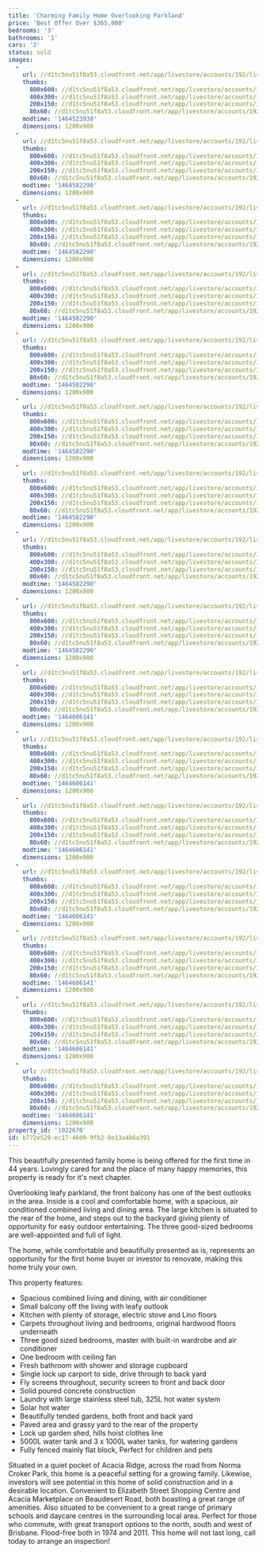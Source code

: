 ```yaml
---
title: 'Charming Family Home Overlooking Parkland'
price: 'Best Offer Over $365,000'
bedrooms: '3'
bathrooms: '1'
cars: '2'
status: sold
images:
  -
    url: //d1tc5nu51f8a53.cloudfront.net/app/livestore/accounts/192/listings/803107/images/Lismore-23-Front-Day_3574342690_20160529100322.jpg
    thumbs:
      800x600: //d1tc5nu51f8a53.cloudfront.net/app/livestore/accounts/192/listings/803107/images/Lismore-23-Front-Day_3574342690_20160529100322_800x600.jpg
      400x300: //d1tc5nu51f8a53.cloudfront.net/app/livestore/accounts/192/listings/803107/images/Lismore-23-Front-Day_3574342690_20160529100322_400x300.jpg
      200x150: //d1tc5nu51f8a53.cloudfront.net/app/livestore/accounts/192/listings/803107/images/Lismore-23-Front-Day_3574342690_20160529100322_200x150.jpg
      80x60: //d1tc5nu51f8a53.cloudfront.net/app/livestore/accounts/192/listings/803107/images/Lismore-23-Front-Day_3574342690_20160529100322_80x60.jpg
    modtime: '1464523938'
    dimensions: 1200x900
  -
    url: //d1tc5nu51f8a53.cloudfront.net/app/livestore/accounts/192/listings/803107/images/Lismore-23-FrontPorc_179248419_20160529100522.jpg
    thumbs:
      800x600: //d1tc5nu51f8a53.cloudfront.net/app/livestore/accounts/192/listings/803107/images/Lismore-23-FrontPorc_179248419_20160529100522_800x600.jpg
      400x300: //d1tc5nu51f8a53.cloudfront.net/app/livestore/accounts/192/listings/803107/images/Lismore-23-FrontPorc_179248419_20160529100522_400x300.jpg
      200x150: //d1tc5nu51f8a53.cloudfront.net/app/livestore/accounts/192/listings/803107/images/Lismore-23-FrontPorc_179248419_20160529100522_200x150.jpg
      80x60: //d1tc5nu51f8a53.cloudfront.net/app/livestore/accounts/192/listings/803107/images/Lismore-23-FrontPorc_179248419_20160529100522_80x60.jpg
    modtime: '1464582290'
    dimensions: 1200x900
  -
    url: //d1tc5nu51f8a53.cloudfront.net/app/livestore/accounts/192/listings/803107/images/Lismore-23-Living3-D_3802192565_20160529101122.jpg
    thumbs:
      800x600: //d1tc5nu51f8a53.cloudfront.net/app/livestore/accounts/192/listings/803107/images/Lismore-23-Living3-D_3802192565_20160529101122_800x600.jpg
      400x300: //d1tc5nu51f8a53.cloudfront.net/app/livestore/accounts/192/listings/803107/images/Lismore-23-Living3-D_3802192565_20160529101122_400x300.jpg
      200x150: //d1tc5nu51f8a53.cloudfront.net/app/livestore/accounts/192/listings/803107/images/Lismore-23-Living3-D_3802192565_20160529101122_200x150.jpg
      80x60: //d1tc5nu51f8a53.cloudfront.net/app/livestore/accounts/192/listings/803107/images/Lismore-23-Living3-D_3802192565_20160529101122_80x60.jpg
    modtime: '1464582290'
    dimensions: 1200x900
  -
    url: //d1tc5nu51f8a53.cloudfront.net/app/livestore/accounts/192/listings/803107/images/Lismore-23-Living-Da_8819220770_20160529100636.jpg
    thumbs:
      800x600: //d1tc5nu51f8a53.cloudfront.net/app/livestore/accounts/192/listings/803107/images/Lismore-23-Living-Da_8819220770_20160529100636_800x600.jpg
      400x300: //d1tc5nu51f8a53.cloudfront.net/app/livestore/accounts/192/listings/803107/images/Lismore-23-Living-Da_8819220770_20160529100636_400x300.jpg
      200x150: //d1tc5nu51f8a53.cloudfront.net/app/livestore/accounts/192/listings/803107/images/Lismore-23-Living-Da_8819220770_20160529100636_200x150.jpg
      80x60: //d1tc5nu51f8a53.cloudfront.net/app/livestore/accounts/192/listings/803107/images/Lismore-23-Living-Da_8819220770_20160529100636_80x60.jpg
    modtime: '1464582290'
    dimensions: 1200x900
  -
    url: //d1tc5nu51f8a53.cloudfront.net/app/livestore/accounts/192/listings/803107/images/Lismore-23-Living2-D_5785812074_20160529100608.jpg
    thumbs:
      800x600: //d1tc5nu51f8a53.cloudfront.net/app/livestore/accounts/192/listings/803107/images/Lismore-23-Living2-D_5785812074_20160529100608_800x600.jpg
      400x300: //d1tc5nu51f8a53.cloudfront.net/app/livestore/accounts/192/listings/803107/images/Lismore-23-Living2-D_5785812074_20160529100608_400x300.jpg
      200x150: //d1tc5nu51f8a53.cloudfront.net/app/livestore/accounts/192/listings/803107/images/Lismore-23-Living2-D_5785812074_20160529100608_200x150.jpg
      80x60: //d1tc5nu51f8a53.cloudfront.net/app/livestore/accounts/192/listings/803107/images/Lismore-23-Living2-D_5785812074_20160529100608_80x60.jpg
    modtime: '1464582290'
    dimensions: 1200x900
  -
    url: //d1tc5nu51f8a53.cloudfront.net/app/livestore/accounts/192/listings/803107/images/Lismore-23-Kitchen-D_5976906074_20160529100709.jpg
    thumbs:
      800x600: //d1tc5nu51f8a53.cloudfront.net/app/livestore/accounts/192/listings/803107/images/Lismore-23-Kitchen-D_5976906074_20160529100709_800x600.jpg
      400x300: //d1tc5nu51f8a53.cloudfront.net/app/livestore/accounts/192/listings/803107/images/Lismore-23-Kitchen-D_5976906074_20160529100709_400x300.jpg
      200x150: //d1tc5nu51f8a53.cloudfront.net/app/livestore/accounts/192/listings/803107/images/Lismore-23-Kitchen-D_5976906074_20160529100709_200x150.jpg
      80x60: //d1tc5nu51f8a53.cloudfront.net/app/livestore/accounts/192/listings/803107/images/Lismore-23-Kitchen-D_5976906074_20160529100709_80x60.jpg
    modtime: '1464582290'
    dimensions: 1200x900
  -
    url: //d1tc5nu51f8a53.cloudfront.net/app/livestore/accounts/192/listings/803107/images/Lismore-23-Bed1-Dayn_8218727084_20160529100749.jpg
    thumbs:
      800x600: //d1tc5nu51f8a53.cloudfront.net/app/livestore/accounts/192/listings/803107/images/Lismore-23-Bed1-Dayn_8218727084_20160529100749_800x600.jpg
      400x300: //d1tc5nu51f8a53.cloudfront.net/app/livestore/accounts/192/listings/803107/images/Lismore-23-Bed1-Dayn_8218727084_20160529100749_400x300.jpg
      200x150: //d1tc5nu51f8a53.cloudfront.net/app/livestore/accounts/192/listings/803107/images/Lismore-23-Bed1-Dayn_8218727084_20160529100749_200x150.jpg
      80x60: //d1tc5nu51f8a53.cloudfront.net/app/livestore/accounts/192/listings/803107/images/Lismore-23-Bed1-Dayn_8218727084_20160529100749_80x60.jpg
    modtime: '1464582290'
    dimensions: 1200x900
  -
    url: //d1tc5nu51f8a53.cloudfront.net/app/livestore/accounts/192/listings/803107/images/Lismore-23-Bed2-Dayn_6637458233_20160529100848.jpg
    thumbs:
      800x600: //d1tc5nu51f8a53.cloudfront.net/app/livestore/accounts/192/listings/803107/images/Lismore-23-Bed2-Dayn_6637458233_20160529100848_800x600.jpg
      400x300: //d1tc5nu51f8a53.cloudfront.net/app/livestore/accounts/192/listings/803107/images/Lismore-23-Bed2-Dayn_6637458233_20160529100848_400x300.jpg
      200x150: //d1tc5nu51f8a53.cloudfront.net/app/livestore/accounts/192/listings/803107/images/Lismore-23-Bed2-Dayn_6637458233_20160529100848_200x150.jpg
      80x60: //d1tc5nu51f8a53.cloudfront.net/app/livestore/accounts/192/listings/803107/images/Lismore-23-Bed2-Dayn_6637458233_20160529100848_80x60.jpg
    modtime: '1464582290'
    dimensions: 1200x900
  -
    url: //d1tc5nu51f8a53.cloudfront.net/app/livestore/accounts/192/listings/803107/images/Lismore-23-Bed3-Dayn_1401219628_20160530022441.jpg
    thumbs:
      800x600: //d1tc5nu51f8a53.cloudfront.net/app/livestore/accounts/192/listings/803107/images/Lismore-23-Bed3-Dayn_1401219628_20160530022441_800x600.jpg
      400x300: //d1tc5nu51f8a53.cloudfront.net/app/livestore/accounts/192/listings/803107/images/Lismore-23-Bed3-Dayn_1401219628_20160530022441_400x300.jpg
      200x150: //d1tc5nu51f8a53.cloudfront.net/app/livestore/accounts/192/listings/803107/images/Lismore-23-Bed3-Dayn_1401219628_20160530022441_200x150.jpg
      80x60: //d1tc5nu51f8a53.cloudfront.net/app/livestore/accounts/192/listings/803107/images/Lismore-23-Bed3-Dayn_1401219628_20160530022441_80x60.jpg
    modtime: '1464582290'
    dimensions: 1200x900
  -
    url: //d1tc5nu51f8a53.cloudfront.net/app/livestore/accounts/192/listings/803107/images/Lismore-23-Bath-Dayn_1066375053_20160530042924.jpg
    thumbs:
      800x600: //d1tc5nu51f8a53.cloudfront.net/app/livestore/accounts/192/listings/803107/images/Lismore-23-Bath-Dayn_1066375053_20160530042924_800x600.jpg
      400x300: //d1tc5nu51f8a53.cloudfront.net/app/livestore/accounts/192/listings/803107/images/Lismore-23-Bath-Dayn_1066375053_20160530042924_400x300.jpg
      200x150: //d1tc5nu51f8a53.cloudfront.net/app/livestore/accounts/192/listings/803107/images/Lismore-23-Bath-Dayn_1066375053_20160530042924_200x150.jpg
      80x60: //d1tc5nu51f8a53.cloudfront.net/app/livestore/accounts/192/listings/803107/images/Lismore-23-Bath-Dayn_1066375053_20160530042924_80x60.jpg
    modtime: '1464606141'
    dimensions: 1200x900
  -
    url: //d1tc5nu51f8a53.cloudfront.net/app/livestore/accounts/192/listings/803107/images/Lismore-23-Carport-D_18825125_20160529100713.jpg
    thumbs:
      800x600: //d1tc5nu51f8a53.cloudfront.net/app/livestore/accounts/192/listings/803107/images/Lismore-23-Carport-D_18825125_20160529100713_800x600.jpg
      400x300: //d1tc5nu51f8a53.cloudfront.net/app/livestore/accounts/192/listings/803107/images/Lismore-23-Carport-D_18825125_20160529100713_400x300.jpg
      200x150: //d1tc5nu51f8a53.cloudfront.net/app/livestore/accounts/192/listings/803107/images/Lismore-23-Carport-D_18825125_20160529100713_200x150.jpg
      80x60: //d1tc5nu51f8a53.cloudfront.net/app/livestore/accounts/192/listings/803107/images/Lismore-23-Carport-D_18825125_20160529100713_80x60.jpg
    modtime: '1464606141'
    dimensions: 1200x900
  -
    url: //d1tc5nu51f8a53.cloudfront.net/app/livestore/accounts/192/listings/803107/images/Lismore-23-Back-Dayn_4105070941_20160530043301.jpg
    thumbs:
      800x600: //d1tc5nu51f8a53.cloudfront.net/app/livestore/accounts/192/listings/803107/images/Lismore-23-Back-Dayn_4105070941_20160530043301_800x600.jpg
      400x300: //d1tc5nu51f8a53.cloudfront.net/app/livestore/accounts/192/listings/803107/images/Lismore-23-Back-Dayn_4105070941_20160530043301_400x300.jpg
      200x150: //d1tc5nu51f8a53.cloudfront.net/app/livestore/accounts/192/listings/803107/images/Lismore-23-Back-Dayn_4105070941_20160530043301_200x150.jpg
      80x60: //d1tc5nu51f8a53.cloudfront.net/app/livestore/accounts/192/listings/803107/images/Lismore-23-Back-Dayn_4105070941_20160530043301_80x60.jpg
    modtime: '1464606141'
    dimensions: 1200x900
  -
    url: //d1tc5nu51f8a53.cloudfront.net/app/livestore/accounts/192/listings/803107/images/Lismore-23-Backyard-_7470505582_20160529100522.jpg
    thumbs:
      800x600: //d1tc5nu51f8a53.cloudfront.net/app/livestore/accounts/192/listings/803107/images/Lismore-23-Backyard-_7470505582_20160529100522_800x600.jpg
      400x300: //d1tc5nu51f8a53.cloudfront.net/app/livestore/accounts/192/listings/803107/images/Lismore-23-Backyard-_7470505582_20160529100522_400x300.jpg
      200x150: //d1tc5nu51f8a53.cloudfront.net/app/livestore/accounts/192/listings/803107/images/Lismore-23-Backyard-_7470505582_20160529100522_200x150.jpg
      80x60: //d1tc5nu51f8a53.cloudfront.net/app/livestore/accounts/192/listings/803107/images/Lismore-23-Backyard-_7470505582_20160529100522_80x60.jpg
    modtime: '1464606141'
    dimensions: 1200x900
  -
    url: //d1tc5nu51f8a53.cloudfront.net/app/livestore/accounts/192/listings/803107/images/Lismore-23-Frontyard_3472594772_20160529100422.jpg
    thumbs:
      800x600: //d1tc5nu51f8a53.cloudfront.net/app/livestore/accounts/192/listings/803107/images/Lismore-23-Frontyard_3472594772_20160529100422_800x600.jpg
      400x300: //d1tc5nu51f8a53.cloudfront.net/app/livestore/accounts/192/listings/803107/images/Lismore-23-Frontyard_3472594772_20160529100422_400x300.jpg
      200x150: //d1tc5nu51f8a53.cloudfront.net/app/livestore/accounts/192/listings/803107/images/Lismore-23-Frontyard_3472594772_20160529100422_200x150.jpg
      80x60: //d1tc5nu51f8a53.cloudfront.net/app/livestore/accounts/192/listings/803107/images/Lismore-23-Frontyard_3472594772_20160529100422_80x60.jpg
    modtime: '1464606141'
    dimensions: 1200x900
  -
    url: //d1tc5nu51f8a53.cloudfront.net/app/livestore/accounts/192/listings/803107/images/Lismore-23-Front2-Da_8669979889_20160529100236.jpg
    thumbs:
      800x600: //d1tc5nu51f8a53.cloudfront.net/app/livestore/accounts/192/listings/803107/images/Lismore-23-Front2-Da_8669979889_20160529100236_800x600.jpg
      400x300: //d1tc5nu51f8a53.cloudfront.net/app/livestore/accounts/192/listings/803107/images/Lismore-23-Front2-Da_8669979889_20160529100236_400x300.jpg
      200x150: //d1tc5nu51f8a53.cloudfront.net/app/livestore/accounts/192/listings/803107/images/Lismore-23-Front2-Da_8669979889_20160529100236_200x150.jpg
      80x60: //d1tc5nu51f8a53.cloudfront.net/app/livestore/accounts/192/listings/803107/images/Lismore-23-Front2-Da_8669979889_20160529100236_80x60.jpg
    modtime: '1464606141'
    dimensions: 1200x900
  -
    url: //d1tc5nu51f8a53.cloudfront.net/app/livestore/accounts/192/listings/803107/images/Lismore-23-Park-Dayn_2575418274_20160529101113.jpg
    thumbs:
      800x600: //d1tc5nu51f8a53.cloudfront.net/app/livestore/accounts/192/listings/803107/images/Lismore-23-Park-Dayn_2575418274_20160529101113_800x600.jpg
      400x300: //d1tc5nu51f8a53.cloudfront.net/app/livestore/accounts/192/listings/803107/images/Lismore-23-Park-Dayn_2575418274_20160529101113_400x300.jpg
      200x150: //d1tc5nu51f8a53.cloudfront.net/app/livestore/accounts/192/listings/803107/images/Lismore-23-Park-Dayn_2575418274_20160529101113_200x150.jpg
      80x60: //d1tc5nu51f8a53.cloudfront.net/app/livestore/accounts/192/listings/803107/images/Lismore-23-Park-Dayn_2575418274_20160529101113_80x60.jpg
    modtime: '1464606141'
    dimensions: 1200x900
property_id: '1922670'
id: b772e529-ec17-4609-9fb2-0e13a4b6a391
---
```

This beautifully presented family home is being offered for the first time in 44 years. Lovingly cared for and the place of many happy memories, this property is ready for it's next chapter. 

Overlooking leafy parkland, the front balcony has one of the best outlooks in the area. Inside is a cool and comfortable home, with a spacious, air conditioned combined living and dining area. The large kitchen is situated to the rear of the home, and steps out to the backyard giving plenty of opportunity for easy outdoor entertaining. The three good-sized bedrooms are well-appointed and full of light.

The home, while comfortable and beautifully presented as is, represents an opportunity for the first home buyer or investor to renovate, making this home truly your own.

This property features:

*  Spacious combined living and dining, with air conditioner
*  Small balcony off the living with leafy outlook
*  Kitchen with plenty of storage, electric stove and Lino floors 
*  Carpets throughout living and bedrooms, original hardwood floors underneath 
*  Three good sized bedrooms, master with built-in wardrobe and air conditioner
*  One bedroom with ceiling fan
*  Fresh bathroom with shower and storage cupboard 
*  Single lock up carport to side, drive through to back yard
*  Fly screens throughout, security screen to front and back door
*  Solid poured concrete construction 
*  Laundry with large stainless steel tub, 325L hot water system 
*  Solar hot water
*  Beautifully tended gardens, both front and back yard
*  Paved area and grassy yard to the rear of the property
*  Lock up garden shed, hills hoist clothes line 
*  5000L water tank and 3 x 1000L water tanks, for watering gardens
*  Fully fenced mainly flat block, Perfect for children and pets 

Situated in a quiet pocket of Acacia Ridge, across the road from Norma Croker Park, this home is a peaceful setting for a growing family. Likewise, investors will see potential in this home of solid construction and in a desirable location. Convenient to Elizabeth Street Shopping Centre and Acacia Marketplace on Beaudesert Road, both boasting a great range of amenities. Also situated to be convenient to a great range of primary schools and daycare centres in the surrounding local area. Perfect for those who commute, with great transport options to the north, south and west of Brisbane. Flood-free both in 1974 and 2011. This home will not last long, call today to arrange an inspection!